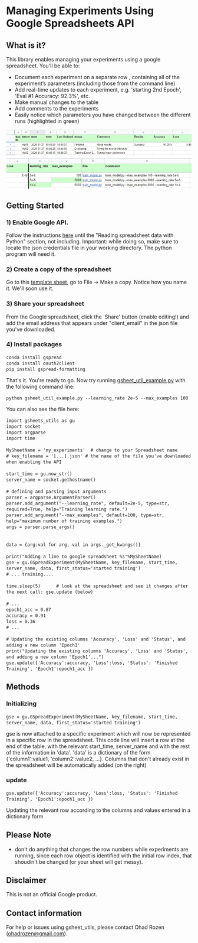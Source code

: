 # Managing Experiments Using Google Spreadsheets API

## What is it?
This library enables managing your experiments using a google spreadsheet. You'll be able to:
* Document each experiment on a separate row , containing all of the experiment’s parameters (including those from the command line)
* Add real-time updates to each experiment, e.g. 'starting 2nd Epoch', 'Eval #1 Accuracy: 92.3%', etc.
* Make manual changes to the table
* Add comments to the experiments
* Easily notice which parameters you have changed between the different runs (highlighted in green)

![](images/spreadsheet_example_image1.JPG)
![](images/spreadsheet_example_image2.JPG)

## Getting Started

### 1) Enable Google API. 
Follow the instructions [here](https://towardsdatascience.com/accessing-google-spreadsheet-data-using-python-90a5bc214fd2) until the "Reading spreadsheet data with Python" section, not including.
Important: while doing so, make sure to locate the json credentials file in your working directory. The python program will need it.

### 2) Create a copy of the spreadsheet
Go to this [template sheet](https://docs.google.com/spreadsheets/d/1xPF3Ji1GSgHlA92LCotzDEj1QEKOMajRQimZi9LI2h8/edit?usp=sharing), go to File -> Make a copy. 
Notice how you name it. We'll soon use it.

### 3) Share your spreadsheet
From the Google spreadsheet, click the 'Share' button (enable editing!) and add the email address that appears under "client_email" in the json file you've downloaded.

### 4) Install packages
```
conda install gspread
conda install oauth2client
pip install gspread-formatting
```

That's it. You're ready to go.
Now try running [gsheet_util_example.py](gsheet_util_example.py) with the following command line:
```
python gsheet_util_example.py --learning_rate 2e-5 --max_examples 100
```

You can also see the file here:
```
import gsheets_utils as gu
import socket
import argparse
import time

MySheetName = 'my_experiments'  # change to your Spreadsheet name
# key_filename = '[...].json' # the name of the file you've downloaded when enabling the API

start_time = gu.now_str()
server_name = socket.gethostname()

# defining and parsing input arguments
parser = argparse.ArgumentParser()
parser.add_argument("--learning_rate", default=2e-5, type=str, required=True, help="Training learning rate.")
parser.add_argument("--max_examples", default=100, type=str, help="maximum number of training examples.")
args = parser.parse_args()


data = {arg:val for arg, val in args._get_kwargs()}

print("Adding a line to google spreadsheet %s"%MySheetName)
gse = gu.GSpreadExperiment(MySheetName, key_filename, start_time, server_name, data, first_status='started training')
# ... training....

time.sleep(5)      # look at the spreadsheet and see it changes after the next call: gse.update (below)

# ...
epoch1_acc = 0.87
accuracy = 0.91
loss = 0.36
# ...

# Updating the existing columns 'Accuracy', 'Loss' and 'Status', and adding a new column 'Epoch1'
print("Updating the existing columns 'Accuracy', 'Loss' and 'Status', and adding a new column 'Epoch1'...")
gse.update({'Accuracy':accuracy, 'Loss':loss, 'Status': 'Finished Training', 'Epoch1':epoch1_acc })
```

## Methods
### Initializing
```
gse = gu.GSpreadExperiment(MySheetName, key_filename, start_time, server_name, data, first_status='started training')
```
gse is now attached to a specific experiment which will now be represented in a specific row in the spreadsheet. This code line will insert a row at the end of the table, with the relevant start_time, server_name and with the rest of the information in 'data'. 
'data' is a dictionary of the form {'column1':value1, 'column2':value2, ...}. Columns that don't already exist in the spreadsheet will be automatically added (on the right)

### update
```
gse.update({'Accuracy':accuracy, 'Loss':loss, 'Status': 'Finished Training', 'Epoch1':epoch1_acc })
```
Updating the relevant row according to the columns and values entered in a dictionary form

## Please Note
* don't do anything that changes the row numbers while experiments are running, since each row object is identified with the initial row index, that shoudln't be changed (or your sheet will get messy).

## Disclaimer
This is not an official Google product.

## Contact information
For help or issues using gsheet_utils, please contact Ohad Rozen (ohadrozen@gmail.com).
